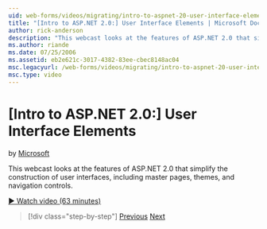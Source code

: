 ```yaml
---
uid: web-forms/videos/migrating/intro-to-aspnet-20-user-interface-elements
title: "[Intro to ASP.NET 2.0:] User Interface Elements | Microsoft Docs"
author: rick-anderson
description: "This webcast looks at the features of ASP.NET 2.0 that simplify the construction of user interfaces, including master pages, themes, and navigation controls."
ms.author: riande
ms.date: 07/25/2006
ms.assetid: eb2e621c-3017-4382-83ee-cbec8148ac04
msc.legacyurl: /web-forms/videos/migrating/intro-to-aspnet-20-user-interface-elements
msc.type: video
---
```

# [Intro to ASP.NET 2.0:] User Interface Elements

by [Microsoft](https://github.com/microsoft)

This webcast looks at the features of ASP.NET 2.0 that simplify the construction of user interfaces, including master pages, themes, and navigation controls.

[&#9654; Watch video (63 minutes)](https://channel9.msdn.com/Blogs/ASP-NET-Site-Videos/intro-to-aspnet-20-user-interface-elements)

> [!div class="step-by-step"]
> [Previous](intro-to-aspnet-20-aspnet-20-fundamentals.md)
> [Next](migrating-from-classic-asp-to-aspnet.md)
